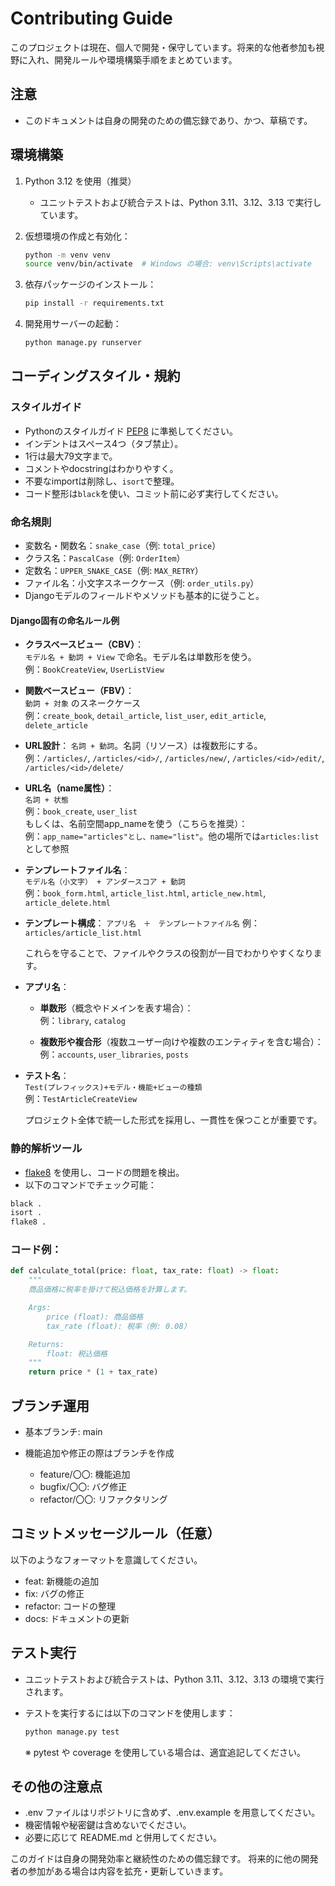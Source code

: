 # Contributing Guide

このプロジェクトは現在、個人で開発・保守しています。将来的な他者参加も視野に入れ、開発ルールや環境構築手順をまとめています。

## 注意
- このドキュメントは自身の開発のための備忘録であり、かつ、草稿です。

## 環境構築

1. Python 3.12 を使用（推奨）
    - ユニットテストおよび統合テストは、Python 3.11、3.12、3.13 で実行しています。
2. 仮想環境の作成と有効化：

    ```bash
    python -m venv venv
    source venv/bin/activate  # Windows の場合: venv\Scripts\activate
    ```

3. 依存パッケージのインストール：

    ```bash
    pip install -r requirements.txt
    ```

4. 開発用サーバーの起動：

    ```bash
    python manage.py runserver
    ```

## コーディングスタイル・規約

### スタイルガイド

- Pythonのスタイルガイド [PEP8](https://peps.python.org/pep-0008/) に準拠してください。
- インデントはスペース4つ（タブ禁止）。
- 1行は最大79文字まで。
- コメントやdocstringはわかりやすく。
- 不要なimportは削除し、`isort`で整理。
- コード整形は`black`を使い、コミット前に必ず実行してください。

### 命名規則

- 変数名・関数名：`snake_case`（例: `total_price`）
- クラス名：`PascalCase`（例: `OrderItem`）
- 定数名：`UPPER_SNAKE_CASE`（例: `MAX_RETRY`）
- ファイル名：小文字スネークケース（例: `order_utils.py`）
- Djangoモデルのフィールドやメソッドも基本的に従うこと。

#### Django固有の命名ルール例

- **クラスベースビュー（CBV）**：  
  `モデル名 + 動詞 + View` で命名。モデル名は単数形を使う。    
  例：`BookCreateView`, `UserListView`

- **関数ベースビュー（FBV）**：  
  `動詞 + 対象` のスネークケース  
  例：`create_book`, `detail_article`, `list_user`, `edit_article`, `delete_article`

- **URL設計**：
  `名詞 + 動詞`。名詞（リソース）は複数形にする。    
  例：`/articles/`, `/articles/<id>/`, `/articles/new/`, `/articles/<id>/edit/`, `/articles/<id>/delete/`

- **URL名（name属性）**：  
  `名詞 + 状態`  
  例：`book_create`, `user_list`  
  もしくは、名前空間app_nameを使う（こちらを推奨）：  
  例：`app_name="articles"とし、name="list"`。他の場所では`articles:list`として参照

- **テンプレートファイル名**：  
  `モデル名（小文字） + アンダースコア + 動詞`  
  例：`book_form.html`, `article_list.html`, `article_new.html`, `article_delete.html`

- **テンプレート構成**：
  `アプリ名　＋　テンプレートファイル名`
  例：`articles/article_list.html`

  これらを守ることで、ファイルやクラスの役割が一目でわかりやすくなります。
- **アプリ名**：

  - **単数形**（概念やドメインを表す場合）：  
    例：`library`, `catalog`

  - **複数形や複合形**（複数ユーザー向けや複数のエンティティを含む場合）：  
    例：`accounts`, `user_libraries`, `posts`

- **テスト名**：  
  `Test(プレフィックス)+モデル・機能+ビューの種類`  
  例：`TestArticleCreateView`

  プロジェクト全体で統一した形式を採用し、一貫性を保つことが重要です。

### 静的解析ツール

- [flake8](https://flake8.pycqa.org/) を使用し、コードの問題を検出。
- 以下のコマンドでチェック可能：

```bash
black .
isort .
flake8 .
```

### コード例：
```python
def calculate_total(price: float, tax_rate: float) -> float:
    """
    商品価格に税率を掛けて税込価格を計算します。

    Args:
        price (float): 商品価格
        tax_rate (float): 税率（例: 0.08）

    Returns:
        float: 税込価格
    """
    return price * (1 + tax_rate)
```

## ブランチ運用

- 基本ブランチ: main

- 機能追加や修正の際はブランチを作成
    - feature/〇〇: 機能追加  
    - bugfix/〇〇: バグ修正  
    - refactor/〇〇: リファクタリング  

## コミットメッセージルール（任意）
以下のようなフォーマットを意識してください。
- feat: 新機能の追加
- fix: バグの修正
- refactor: コードの整理
- docs: ドキュメントの更新

## テスト実行

- ユニットテストおよび統合テストは、Python 3.11、3.12、3.13 の環境で実行されます。
- テストを実行するには以下のコマンドを使用します：

    ```bash
    python manage.py test
    ```

  ※ pytest や coverage を使用している場合は、適宜追記してください。

## その他の注意点
- .env ファイルはリポジトリに含めず、.env.example を用意してください。
- 機密情報や秘密鍵は含めないでください。
- 必要に応じて README.md と併用してください。

このガイドは自身の開発効率と継続性のための備忘録です。
将来的に他の開発者の参加がある場合は内容を拡充・更新していきます。